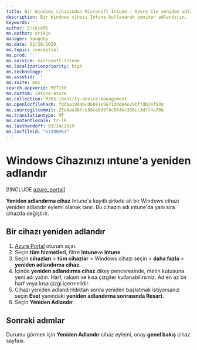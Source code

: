 ```yaml
---
title: Bir Windows cihazından Microsoft Intune - Azure ile yeniden adlandırma | Microsoft Docs
description: Bir Windows cihazı Intune kullanarak yeniden adlandırın.
keywords: ''
author: ErikjeMS
ms.author: erikje
manager: dougeby
ms.date: 02/26/2019
ms.topic: conceptual
ms.prod: ''
ms.service: microsoft-intune
ms.localizationpriority: high
ms.technology: ''
ms.assetid: ''
ms.suite: ems
search.appverid: MET150
ms.custom: intune-azure
ms.collection: M365-identity-device-management
ms.openlocfilehash: fdd5a19d46cd6081e5671ddd84e29bf7db2ef538
ms.sourcegitcommit: 25e6aa3bfce58ce8d9f8c054bc338cc3dff4a78b
ms.translationtype: MT
ms.contentlocale: tr-TR
ms.lasthandoff: 03/14/2019
ms.locfileid: "57398963"
---
```

# <a name="rename-a-windows-device-in-intune"></a>Windows Cihazınızı ıntune'a yeniden adlandır


[!INCLUDE [azure_portal](./includes/azure_portal.md)]

**Yeniden adlandırma cihaz** Intune'a kayıtlı şirkete ait bir Windows cihazı yeniden adlandır eylemi olanak tanır. Bu cihazın adı ıntune'da yanı sıra cihazda değiştirir. 


## <a name="rename-a-device"></a>Bir cihazı yeniden adlandır

1. [Azure Portal](https://portal.azure.com) oturum açın.
2. Seçin **tüm hizmetleri**, filtre **Intune**ve **Intune**.
3. Seçin **cihazları** > **tüm cihazlar** > Windows cihazı seçin > **daha fazla** > **yeniden adlandırma cihaz**.
4. İçinde **yeniden adlandırma cihaz** dikey penceresinde, metin kutusuna yeni adı yazın. Harf, rakam ve kısa çizgiler kullanabilirsiniz. Ad en az bir harf veya kısa çizgi içermelidir.
5. Cihazı yeniden adlandırıldıktan sonra yeniden başlatmak istiyorsanız seçin **Evet** yanındaki **yeniden adlandırma sonrasında Resart**.
6. Seçin **Yeniden Adlandır**.



## <a name="next-steps"></a>Sonraki adımlar

Durumu görmek için **Yeniden Adlandır** cihaz eylemi, onay **genel bakış** cihaz sayfası.
